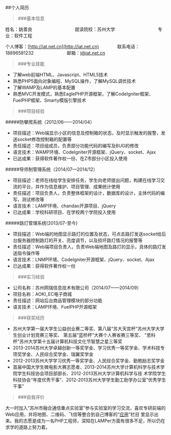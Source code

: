 ##个人简历
>###基本信息

姓名：姚善良
&emsp;&emsp;&emsp;&emsp;&emsp;&emsp;&emsp;&emsp;&emsp;
就读院校：苏州大学
&emsp;&emsp;&emsp;&emsp;&emsp;&emsp;&emsp;&emsp;&emsp;
专业：软件工程

个人博客：[http://iat.net.cn](http://iat.net.cn)
&emsp;&emsp;&emsp;&nbsp;&nbsp;
联系电话：18896581232
&emsp;&emsp;&emsp;&emsp;&emsp;&emsp;&nbsp;&nbsp;&nbsp;
邮箱：i@iat.net.cn

>###专业技能

* 了解web前端HTML、Javascript、HTML5技术
* 熟悉PHP5面向对象编程、MySQL操作，了解MySQL调优技术
* 了解WAMP及LAMP的基本配置
* 熟悉MVC开发模式，熟悉EaglePHP开源框架，了解CodeIgniter框架、FuelPHP框架、Smarty模版引擎技术

>###项目经验

#####防攀爬系统（2012/06——2014/04）
* 项目描述：Web端显示小区的信息及控制箱的状态，及时显示触发的报警，发送socket修改控制箱的配置等
* 责任描述：项目组成员，负责部分功能代码的编写及BUG的修改
* 语言技术：WAMP环境、CodeIgniter开源框架、jQuery、socket、Ajax
* 已达成果：获得软件著作权一份、在Z市部分小区投入使用

#####导师制管理系统（2014/07—2014/12）
* 项目描述：老师在线给学生安排任务，学生向老师提出问题，构建在线学习交流的平台，并作为信息维护、项目管理、成果统计使用
* 责任描述：项目负责人，负责整体框架的设计，数据库的设计，主体代码的编写，测试修改等
* 语言技术：LAMP环境、chandao开源项目、jQuery
* 已达成果：学校科研项目、在学校两个学院投入使用

#####路灯管理系统(2013/07-至今)
* 项目描述：Web端的地图显示路灯的位置及状态，可点击路灯发送socket给后台服务器控制路灯的开关、亮度调节，以及损坏路灯情况的报警等
* 责任描述：Web端项目负责人，负责Web端地图及路灯的显示，具体的路灯发送指令操作等
* 语言技术：LNMP环境、CodeIgniter开源框架、jQuery、socket、Ajax
* 已达成果：获得软件著作权一份

>###实习经验

* 公司名称：苏州网瑞信息技术有限公司（2014/07——2014/09）
* 项目名称：AOKI_EC电子商城
* 责任描述：网站后台商品管理模块的部分功能
* 语言技术：LAMP环境、FuelPHP开源框架

>###获奖经历

* 苏州大学第一届大学生公益创业赛二等奖、第八届“苏大天宫杯”苏州大学大学生创业计划竞赛三等奖、 第五届“蓝桥杯”大赛个人赛省赛三等奖、
"思科杯"苏州大学第十五届计算机科技文化节智慧之星三等奖
* 2013-2014苏州大学卓越创新一等奖学金、学习优秀一等奖学金、学术科技专项奖学金、人民综合奖学金、瑞翼奖学金
* 2012-2013苏州大学学习优秀一等奖学金、人民综合奖学金、勤勉励志奖学金
* 首届中国大学生微电影大赛志愿者、2013-2014苏州大学计算机科学与技术学院学生科技协会项目部部长、2012-2013苏州大学计算机科学与技
术学院学生科技协会“年度优秀干事”、2012-2013苏州大学学生勤工助学办公室“优秀学生干事”

>###自我评价

大一时加入“苏州市融合通信重点实验室”参与实验室的学习交流，喜欢专研前端的Web应用，并将地图、二维码、飞信等整合到自己博客的“[应用](http://iat.net.cn/app)”栏目
里显示出来。我的志愿是成为一名PHP工程师，深知在LAMPer方面有很多不足，所以仍在求学的道路上努力着。
